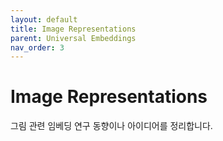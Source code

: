 ```yaml
---
layout: default
title: Image Representations
parent: Universal Embeddings
nav_order: 3
---
```


# Image Representations

그림 관련 임베딩 연구 동향이나 아이디어를 정리합니다.
